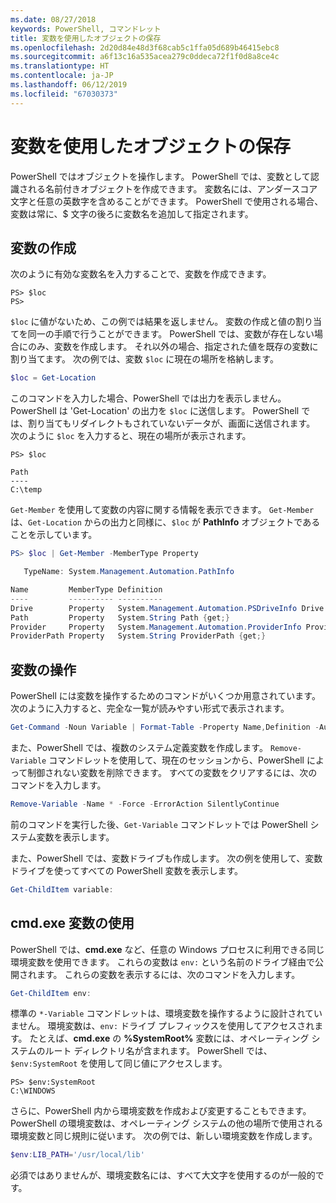 ```yaml
---
ms.date: 08/27/2018
keywords: PowerShell, コマンドレット
title: 変数を使用したオブジェクトの保存
ms.openlocfilehash: 2d20d84e48d3f68cab5c1ffa05d689b46415ebc8
ms.sourcegitcommit: a6f13c16a535acea279c0ddeca72f1f0d8a8ce4c
ms.translationtype: HT
ms.contentlocale: ja-JP
ms.lasthandoff: 06/12/2019
ms.locfileid: "67030373"
---
```

# <a name="using-variables-to-store-objects"></a>変数を使用したオブジェクトの保存

PowerShell ではオブジェクトを操作します。 PowerShell では、変数として認識される名前付きオブジェクトを作成できます。
変数名には、アンダースコア文字と任意の英数字を含めることができます。 PowerShell で使用される場合、変数は常に、\$ 文字の後ろに変数名を追加して指定されます。

## <a name="creating-a-variable"></a>変数の作成

次のように有効な変数名を入力することで、変数を作成できます。

```
PS> $loc
PS>
```

`$loc` に値がないため、この例では結果を返しません。 変数の作成と値の割り当てを同一の手順で行うことができます。 PowerShell では、変数が存在しない場合にのみ、変数を作成します。
それ以外の場合、指定された値を既存の変数に割り当てます。 次の例では、変数 `$loc` に現在の場所を格納します。

```powershell
$loc = Get-Location
```

このコマンドを入力した場合、PowerShell では出力を表示しません。 PowerShell は 'Get-Location' の出力を `$loc` に送信します。 PowerShell では、割り当てもリダイレクトもされていないデータが、画面に送信されます。 次のように `$loc` を入力すると、現在の場所が表示されます。

```
PS> $loc

Path
----
C:\temp
```

`Get-Member` を使用して変数の内容に関する情報を表示できます。 `Get-Member` は、`Get-Location` からの出力と同様に、`$loc` が **PathInfo** オブジェクトであることを示しています。

```powershell
PS> $loc | Get-Member -MemberType Property

   TypeName: System.Management.Automation.PathInfo

Name         MemberType Definition
----         ---------- ----------
Drive        Property   System.Management.Automation.PSDriveInfo Drive {get;}
Path         Property   System.String Path {get;}
Provider     Property   System.Management.Automation.ProviderInfo Provider {...
ProviderPath Property   System.String ProviderPath {get;}
```

## <a name="manipulating-variables"></a>変数の操作

PowerShell には変数を操作するためのコマンドがいくつか用意されています。 次のように入力すると、完全な一覧が読みやすい形式で表示されます。

```powershell
Get-Command -Noun Variable | Format-Table -Property Name,Definition -AutoSize -Wrap
```

また、PowerShell では、複数のシステム定義変数を作成します。 `Remove-Variable` コマンドレットを使用して、現在のセッションから、PowerShell によって制御されない変数を削除できます。 すべての変数をクリアするには、次のコマンドを入力します。

```powershell
Remove-Variable -Name * -Force -ErrorAction SilentlyContinue
```

前のコマンドを実行した後、`Get-Variable` コマンドレットでは PowerShell システム変数を表示します。

また、PowerShell では、変数ドライブも作成します。 次の例を使用して、変数ドライブを使ってすべての PowerShell 変数を表示します。

```powershell
Get-ChildItem variable:
```

## <a name="using-cmdexe-variables"></a>cmd.exe 変数の使用

PowerShell では、**cmd.exe** など、任意の Windows プロセスに利用できる同じ環境変数を使用できます。 これらの変数は `env:` という名前のドライブ経由で公開されます。 これらの変数を表示するには、次のコマンドを入力します。

```powershell
Get-ChildItem env:
```

標準の `*-Variable` コマンドレットは、環境変数を操作するように設計されていません。 環境変数は、`env:` ドライブ プレフィックスを使用してアクセスされます。 たとえば、**cmd.exe** の **%SystemRoot%** 変数には、オペレーティング システムのルート ディレクトリ名が含まれます。 PowerShell では、`$env:SystemRoot` を使用して同じ値にアクセスします。

```
PS> $env:SystemRoot
C:\WINDOWS
```

さらに、PowerShell 内から環境変数を作成および変更することもできます。 PowerShell の環境変数は、オペレーティング システムの他の場所で使用される環境変数と同じ規則に従います。 次の例では、新しい環境変数を作成します。

```powershell
$env:LIB_PATH='/usr/local/lib'
```

必須ではありませんが、環境変数名には、すべて大文字を使用するのが一般的です。
